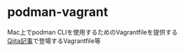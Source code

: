 # podman-vagrant
Mac上でpodman CLIを使用するためのVagrantfileを提供する  
[Qiita記事](https://qiita.com/yurak/items/bc3f14bb4bf5f426065d)で登場するVagrantfile等 
